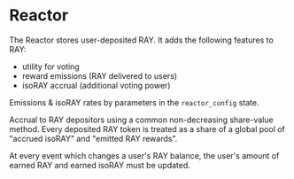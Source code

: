 # Reactor

The Reactor stores user-deposited RAY. It adds the following features to RAY:

- utility for voting
- reward emissions (RAY delivered to users)
- isoRAY accrual (additional voting power)

Emissions & isoRAY rates by parameters in the `reactor_config` state.

Accrual to RAY depositors using a common non-decreasing share-value method. Every deposited RAY token is treated as a share of a global pool of "accrued isoRAY" and "emitted RAY rewards".

At every event which changes a user's RAY balance, the user's amount of earned RAY and earned isoRAY must be updated.
